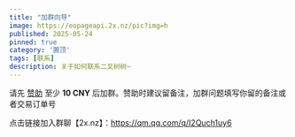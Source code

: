 ```yaml
---
title: "加群向导"
image: https://eopageapi.2x.nz/pic?img=h
published: 2025-05-24
pinned: true
category: '置顶'
tags: [联系]
description: 关于如何联系二叉树树~
---
```


请先 [赞助](/donate/) 至少 **10 CNY** 后加群。赞助时建议留备注，加群问题填写你留的备注或者交易订单号

点击链接加入群聊【2x.nz】：https://qm.qq.com/q/I2Quch1uy6